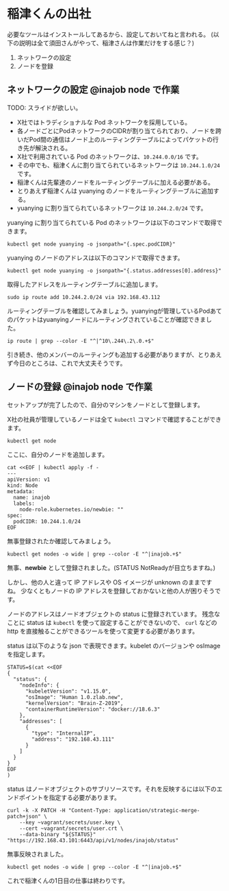 # 稲津くんの出社

必要なツールはインストールしてあるから、設定しておいてねと言われる。
(以下の説明は全て須田さんがやって、稲津さんは作業だけをする感じ？)

1.  ネットワークの設定
2.  ノードを登録

## ネットワークの設定 @inajob node で作業

TODO: スライドが欲しい。

-   X社ではトラディショナルな Pod ネットワークを採用している。
-   各ノードごとにPodネットワークのCIDRが割り当てられており、ノードを跨いだPod間の通信はノード上のルーティングテーブルによってパケットの行き先が解決される。
-   X社で利用されている Pod のネットワークは、`10.244.0.0/16` です。
-   その中でも、稲津くんに割り当てられているネットワークは `10.244.1.0/24` です。
-   稲津くんは先輩達のノードをルーティングテーブルに加える必要がある。
-   とりあえず稲津くんは yuanying のノードをルーティングテーブルに追加する。
-   yuanying に割り当てられているネットワークは `10.244.2.0/24` です。

yuanying に割り当てられている Pod のネットワークは以下のコマンドで取得できます。

```
kubectl get node yuanying -o jsonpath="{.spec.podCIDR}"
```

yuanying のノードのアドレスは以下のコマンドで取得できます。

```
kubectl get node yuanying -o jsonpath="{.status.addresses[0].address}"
```

取得したアドレスをルーティングテーブルに追加します。
```
sudo ip route add 10.244.2.0/24 via 192.168.43.112
```

ルーティングテーブルを確認してみましょう。yuanyingが管理しているPodあてのパケットはyuanyingノードにルーティングされていることが確認できました。

```
ip route | grep --color -E "^|^10\.244\.2\.0.+$"
```

引き続き、他のメンバーのルーティングも追加する必要がありますが、とりあえず今日のところは、これで大丈夫そうです。

## ノードの登録 @inajob node で作業

セットアップが完了したので、自分のマシンをノードとして登録します。

X社の社員が管理しているノードは全て `kubectl` コマンドで確認することができます。

```
kubectl get node
```

ここに、自分のノードを追加します。

```
cat <<EOF | kubectl apply -f -
---
apiVersion: v1
kind: Node
metadata:
  name: inajob
  labels:
    node-role.kubernetes.io/newbie: ""
spec:
  podCIDR: 10.244.1.0/24
EOF
```

無事登録されたか確認してみましょう。

```
kubectl get nodes -o wide | grep --color -E "^|inajob.+$"
```

無事、**newbie** として登録されました。(STATUS NotReadyが目立ちますね。)

しかし、他の人と違って IP アドレスや OS イメージが unknown のままですね。
少なくともノードの IP アドレスを登録しておかないと他の人が困りそうです。

ノードのアドレスはノードオブジェクトの status に登録されています。
残念なことに status は `kubectl` を使って設定することができないので、
`curl` などの http を直接触ることができるツールを使って変更する必要があります。

status は以下のような json で表現できます。kubelet のバージョンや osImage を指定します。

```
STATUS=$(cat <<EOF
{
  "status": {
    "nodeInfo": {
      "kubeletVersion": "v1.15.0",
      "osImage": "Human 1.0.zlab.new",
      "kernelVersion": "Brain-Z-2019",
      "containerRuntimeVersion": "docker://18.6.3"
    },
    "addresses": [
      {
        "type": "InternalIP",
        "address": "192.168.43.111"
      }
    ]
  }
}
EOF
)
```

status はノードオブジェクトのサブリソースです。それを反映するには以下のエンドポイントを指定する必要があります。

```
curl -k -X PATCH -H "Content-Type: application/strategic-merge-patch+json" \
    --key ~vagrant/secrets/user.key \
    --cert ~vagrant/secrets/user.crt \
    --data-binary "${STATUS}" "https://192.168.43.101:6443/api/v1/nodes/inajob/status"
```

無事反映されました。

```
kubectl get nodes -o wide | grep --color -E "^|inajob.+$"
```

これで稲津くんの1日目の仕事は終わりです。
